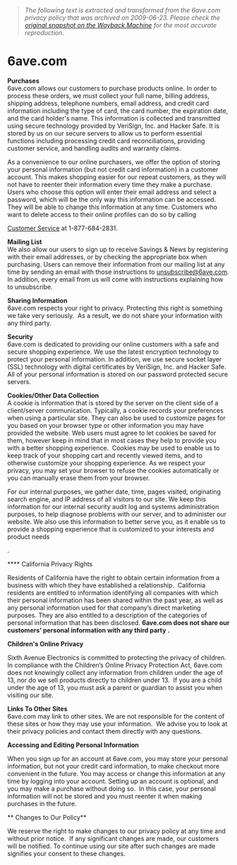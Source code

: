 > *The following text is extracted and transformed from the 6ave.com privacy policy that was archived on 2009-06-23. Please check the [original snapshot on the Wayback Machine](https://web.archive.org/web/20090623231621id_/http%3A//6ave.com/shop/usertpl.aspx%3Ffle%3Dprivacy_statement.htm) for the most accurate reproduction.*

# 6ave.com

**Purchases**  
6ave.com allows our customers to purchase products online. In order to process these orders, we must collect your full name, billing address, shipping address, telephone numbers, email address, and credit card information including the type of card, the card number, the expiration date, and the card holder's name. This information is collected and transmitted using secure technology provided by VeriSign, Inc. and Hacker Safe. It is stored by us on our secure servers to allow us to perform essential functions including processing credit card reconciliations, providing customer service, and handling audits and warranty claims.

As a convenience to our online purchasers, we offer the option of storing your personal information (but not credit card information) in a customer account. This makes shopping easier for our repeat customers, as they will not have to reenter their information every time they make a purchase. Users who choose this option will enter their email address and select a password, which will be the only way this information can be accessed. They will be able to change this information at any time. Customers who want to delete access to their online profiles can do so by calling 

[Customer Service](https://web.archive.org/web/20090623231621id_/http%3A//6ave.com/shop/usertpl.aspx?fle=customer_service.htm) at 1-877-684-2831.

**Mailing List**  
We also allow our users to sign up to receive Savings & News by registering with their email addresses, or by checking the appropriate box when purchasing. Users can remove their information from our mailing list at any time by sending an email with those instructions to [unsubscribe@6ave.com](mailto:unsubscribe@6ave.com). In addition, every email from us will come with instructions explaining how to unsubscribe. 

**Sharing Information**  
6ave.com respects your right to privacy. Protecting this right is something we take very seriously.  As a result, we do not share your information with any third party.

**Security**  
6ave.com is dedicated to providing our online customers with a safe and secure shopping experience. We use the latest encryption technology to protect your personal information. In addition, we use secure socket layer (SSL) technology with digital certificates by VeriSign, Inc. and Hacker Safe.  All of your personal information is stored on our password protected secure servers.

**Cookies/Other Data Collection**  
A cookie is information that is stored by the server on the client side of a client/server communication. Typically, a cookie records your preferences when using a particular site. They can also be used to customize pages for you based on your browser type or other information you may have provided the website. Web users must agree to let cookies be saved for them, however keep in mind that in most cases they help to provide you with a better shopping experience.  Cookies may be used to enable us to keep track of your shopping cart and recently viewed items, and to otherwise customize your shopping experience. As we respect your privacy, you may set your browser to refuse the cookies automatically or you can manually erase them from your browser. 

For our internal purposes, we gather date, time, pages visited, originating search engine, and IP address of all visitors to our site. We keep this information for our internal security audit log and systems administration purposes, to help diagnose problems with our server, and to administer our website. We also use this information to better serve you, as it enable us to provide a shopping experience that is customized to your interests and product needs

.

**** California Privacy Rights

Residents of California have the right to obtain certain information from a business with which they have established a relationship.  California residents are entitled to information identifying all companies with which their personal information has been shared within the past year, as well as any personal information used for that company’s direct marketing purposes. They are also entitled to a description of the categories of personal information that has been disclosed. **6ave.com does not share our customers’ personal information with any third party** **.**

**Children's Online Privacy**

Sixth Avenue Electronics is committed to protecting the privacy of children.  In compliance with the Children’s Online Privacy Protection Act, 6ave.com does not knowingly collect any information from children under the age of 13, nor do we sell products directly to children under 13.  If you are a child under the age of 13, you must ask a parent or guardian to assist you when visiting our site.

**Links To Other Sites**  
6ave.com may link to other sites. We are not responsible for the content of these sites or how they may use your information.  We advise you to look at their privacy policies and contact them directly with any questions. 

**Accessing and Editing Personal Information**

When you sign up for an account at 6ave.com, you may store your personal information, but not your credit card information, to make checkout more convenient in the future. You may access or change this information at any time by logging into your account. Setting up an account is optional, and you may make a purchase without doing so.  In this case, your personal information will not be stored and you must reenter it when making purchases in the future.

** Changes to Our Policy**

We reserve the right to make changes to our privacy policy at any time and without prior notice.  If any significant changes are made, our customers will be notified. To continue using our site after such changes are made signifies your consent to these changes.
